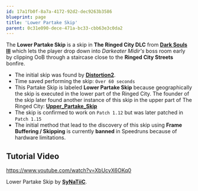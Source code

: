 ```yaml
---
id: 17a1fb0f-8a7a-4172-92d2-dec9263b3586
blueprint: page
title: 'Lower Partake Skip'
parent: 0c31e090-dece-471a-bc33-cbb63e3c0da2
---
```

The **Lower Partake Skip** is a skip in **The Ringed City DLC** from [**Dark Souls III**](/darksouls3) which lets the player drop down into *Darkeater Midir's* boss room early by clipping OoB through a staircase close to the **Ringed City Streets** bonfire.

- The initial skip was found by [**Distortion2**](//twitch.tv/distortion2).
- Time saved performing the skip: `Over 60 seconds`
- This Partake Skip is labeled **Lower Partake Skip** because geographically the skip is executed in the lower part of the Ringed City. The founder of the skip later found another instance of this skip in the upper part of The Ringed City: [**Upper\_Partake\_Skip**](/darksouls3/upper-partake-skip)
- The skip is confirmed to work on `Patch 1.12` but was later patched in `Patch 1.15`
- The initial method that lead to the discovery of this skip using **Frame Buffering / Skipping** is currently **banned** in Speedruns because of hardware limitations.

## Tutorial Video

https://www.youtube.com/watch?v=XbUcyX6OKq0

Lower Partake Skip by [**SyNaTiiC**](//youtube.com/channel/UCwrSsO51qb-0u410CGfJmwQ).
